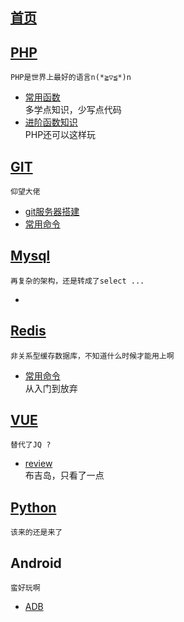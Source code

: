 [首页](../../README.md)
---

## [PHP](http://www.php.net/)
    PHP是世界上最好的语言n(*≧▽≦*)n
    
+ [常用函数](./PHP/function.md)  
  多学点知识，少写点代码
+ [进阶函数知识]()  
  PHP还可以这样玩


## [GIT](https://git-scm.com/)
    仰望大佬

+ [git服务器搭建](./Git)  
+ [常用命令](./Git/function.md)  


## [Mysql](https://www.mysql.com)
    再复杂的架构，还是转成了select ...

+ []()    


## [Redis](https://github.com/antirez/redis)
    非关系型缓存数据库，不知道什么时候才能用上啊

+ [常用命令](./Redis/function.md)  
    从入门到放弃


## [VUE](https://cn.vuejs.org/)
    替代了JQ ?

+ [review](./VUE/review.md)  
  布吉岛，只看了一点


## [Python](https://www.python.org/)
    该来的还是来了



## Android
    蛮好玩啊

+ [ADB](./Android/adb.md)